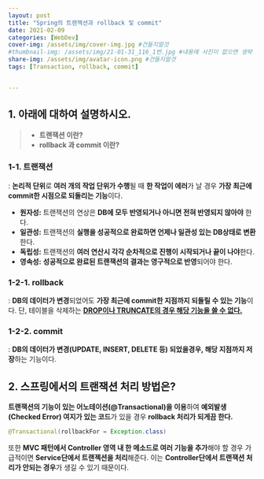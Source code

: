 ```yaml
---
layout: post
title: "Spring의 트랜잭션과 rollback 및 commit"
date: 2021-02-09
categories: [WebDev]
cover-img: /assets/img/cover-img.jpg #건들지말것
#thumbnail-img: /assets/img/21-01-31_116_1번.jpg #내용에 사진이 없으면 생략
share-img: /assets/img/avatar-icon.png #건들지말것
tags: [Transaction, rollback, commit]


---
```


## 1. 아래에 대하여 설명하시오.
> - **트랜잭션 이란?**
> - **rollback 과 commit 이란?**

### 1-1. 트랜잭션

: **논리적 단위**로 **여러 개의 작업 단위가 수행**될 때 **한 작업이 에러**가 날 경우 **가장 최근에 commit한 시점으로 되돌리는 기능**이다.

- **원자성:** 트랜잭션의 연상은 **DB에 모두 반영되거나 아니면 전혀 반영되지 않아야** 한다.
- **일관성:** 트랜잭션의 **실행을 성공적으로 완료하면 언제나 일관성 있는 DB상태로 변환**한다.
- **독립성:** 트랜잭션의 **여러 연산시 각각 순차적으로 진행이 시작되거나 끝이 나야**한다.
- **영속성:** **성공적으로 완료된 트랜잭션의 결과는 영구적으로 반영**되어야 한다.

### 1-2-1. rollback

: **DB의 데이터가 변경**되었어도 **가장 최근에 commit한 지점까지 되돌릴 수 있는 기능**이다. 단, 테이블을 삭제하는 <u>**DROP이나 TRUNCATE의 경우 해당 기능을 쓸 수 없다.**</u>

### 1-2-2. commit

: **DB의 데이터가 변경(UPDATE, INSERT, DELETE 등) 되었을경우, 해당 지점까지 저장**하는 기능이다. 

## 2. 스프링에서의 트랜잭션 처리 방법은?

**트랜잭션의 기능이 있는 어노테이션(@Transactional)을 이용**하여 **예외발생(Checked Error) 여지가 있는 코드**가 있을 경우 **rollback 처리가 되게끔 한다.**

```java
@Transactional(rollbackFor = Exception.class)
```

또한 **MVC 패턴에서 Controller 영역 내 한 메소드로 여러 기능을 추가**해야 할 경우 가급적이면 **Service단에서 트랜젝션을 처리**해준다. 이는 **Controller단에서 트랜잭션 처리가 안되는 경우**가 생길 수 있기 때문이다.

